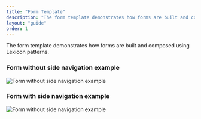 ```yaml
---
title: "Form Template"
description: "The form template demonstrates how forms are built and composed using Lexicon patterns."
layout: "guide"
order: 1
---
```

<div class="page-description">The form template demonstrates how forms are built and composed using Lexicon patterns.</div>

### Form without side navigation example

![Form without side navigation example](/images/lexicon/FormRegular.jpg)

### Form with side navigation example

![Form without side navigation example](/images/lexicon/FormVerticalNavigation.jpg)